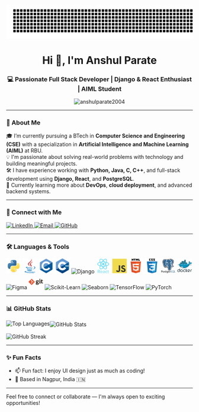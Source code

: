 ![gitartwork](gitartwork.svg)
<h1 align="center">Hi 👋, I'm Anshul Parate</h1>

<h3 align="center">💻 Passionate Full Stack Developer | Django & React Enthusiast | AIML Student</h3>

<p align="center">
  <img src="https://komarev.com/ghpvc/?username=anshulparate2004&label=Profile%20views&color=0e75b6&style=flat" alt="anshulparate2004" />
</p>

---

### 🧠 About Me

🎓 I’m currently pursuing a BTech in **Computer Science and Engineering (CSE)** with a specialization in **Artificial Intelligence and Machine Learning (AIML)** at RBU.  
💡 I'm passionate about solving real-world problems with technology and building meaningful projects.  
🛠️ I have experience working with **Python, Java, C, C++**, and full-stack development using **Django, React**, and **PostgreSQL**.  
🚀 Currently learning more about **DevOps**, **cloud deployment**, and advanced backend systems.  

---

### 🤝 Connect with Me

<p align="left">
  <a href="https://linkedin.com/in/your-linkedin" target="_blank">
    <img src="https://img.shields.io/badge/LinkedIn-blue?style=for-the-badge&logo=linkedin&logoColor=white" alt="LinkedIn" />
  </a>
  <a href="mailto:your.email@example.com">
    <img src="https://img.shields.io/badge/Email-D14836?style=for-the-badge&logo=gmail&logoColor=white" alt="Email" />
  </a>
  <a href="https://github.com/anshulparate2004">
    <img src="https://img.shields.io/badge/GitHub-181717?style=for-the-badge&logo=github&logoColor=white" alt="GitHub" />
  </a>
</p>

---

### 🛠️ Languages & Tools

<p align="left">
  <img src="https://raw.githubusercontent.com/devicons/devicon/master/icons/python/python-original.svg" width="40" height="40" alt="Python"/>
  <img src="https://raw.githubusercontent.com/devicons/devicon/master/icons/java/java-original.svg" width="40" height="40" alt="Java"/>
  <img src="https://raw.githubusercontent.com/devicons/devicon/master/icons/c/c-original.svg" width="40" height="40" alt="C"/>
  <img src="https://raw.githubusercontent.com/devicons/devicon/master/icons/cplusplus/cplusplus-original.svg" width="40" height="40" alt="C++"/>
  <img src="https://cdn.worldvectorlogo.com/logos/django.svg" width="40" height="40" alt="Django"/>
  <img src="https://raw.githubusercontent.com/devicons/devicon/master/icons/react/react-original-wordmark.svg" width="40" height="40" alt="React"/>
  <img src="https://raw.githubusercontent.com/devicons/devicon/master/icons/javascript/javascript-original.svg" width="40" height="40" alt="JavaScript"/>
  <img src="https://raw.githubusercontent.com/devicons/devicon/master/icons/html5/html5-original-wordmark.svg" width="40" height="40" alt="HTML5"/>
  <img src="https://raw.githubusercontent.com/devicons/devicon/master/icons/css3/css3-original-wordmark.svg" width="40" height="40" alt="CSS3"/>
  <img src="https://raw.githubusercontent.com/devicons/devicon/master/icons/postgresql/postgresql-original-wordmark.svg" width="40" height="40" alt="PostgreSQL"/>
  <img src="https://raw.githubusercontent.com/devicons/devicon/master/icons/docker/docker-original-wordmark.svg" width="40" height="40" alt="Docker"/>
  <img src="https://www.vectorlogo.zone/logos/figma/figma-icon.svg" width="40" height="40" alt="Figma"/>
  <img src="https://raw.githubusercontent.com/devicons/devicon/master/icons/git/git-original-wordmark.svg" width="40" height="40" alt="Git"/>
  <img src="https://upload.wikimedia.org/wikipedia/commons/0/05/Scikit_learn_logo_small.svg" width="40" height="40" alt="Scikit-Learn"/>
  <img src="https://seaborn.pydata.org/_images/logo-mark-lightbg.svg" width="40" height="40" alt="Seaborn"/>
  <img src="https://www.vectorlogo.zone/logos/tensorflow/tensorflow-icon.svg" width="40" height="40" alt="TensorFlow"/>
  <img src="https://www.vectorlogo.zone/logos/pytorch/pytorch-icon.svg" width="40" height="40" alt="PyTorch"/>
</p>

---

### 📊 GitHub Stats

<p>
  <img align="left" src="https://github-readme-stats.vercel.app/api/top-langs?username=anshulparate2004&show_icons=true&locale=en&layout=compact" alt="Top Languages" />
</p>

<p>
  <img align="center" src="https://github-readme-stats.vercel.app/api?username=anshulparate2004&show_icons=true&locale=en" alt="GitHub Stats" />
</p>

<p>
  <img align="center" src="https://github-readme-streak-stats.herokuapp.com/?user=anshulparate2004" alt="GitHub Streak" />
</p>


---

### ✨ Fun Facts

- 📫 Fun fact: I enjoy UI design just as much as coding!  
- 📍 Based in Nagpur, India 🇮🇳  

---

Feel free to connect or collaborate — I'm always open to exciting opportunities!

